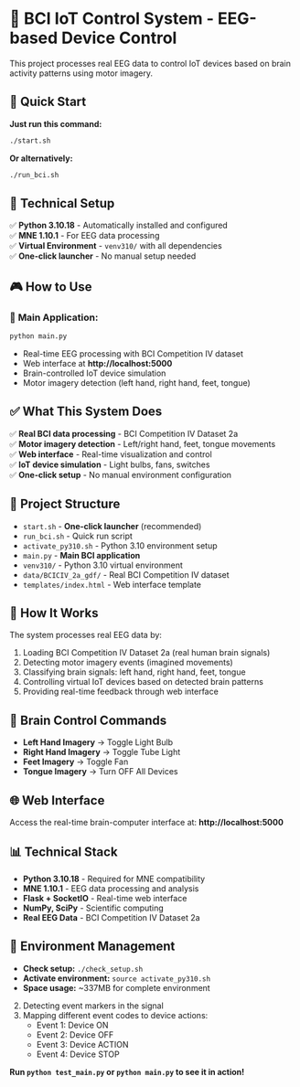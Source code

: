 # 🧠 BCI IoT Control System - EEG-based Device Control

This project processes real EEG data to control IoT devices based on brain activity patterns using motor imagery.

## 🚀 Quick Start

**Just run this command:**
```bash
./start.sh
```

**Or alternatively:**
```bash
./run_bci.sh
```

## 🔧 Technical Setup

✅ **Python 3.10.18** - Automatically installed and configured  
✅ **MNE 1.10.1** - For EEG data processing  
✅ **Virtual Environment** - `venv310/` with all dependencies  
✅ **One-click launcher** - No manual setup needed

## 🎮 How to Use

### 🌟 **Main Application:**
```bash
python main.py
```
- Real-time EEG processing with BCI Competition IV dataset
- Web interface at **http://localhost:5000**
- Brain-controlled IoT device simulation
- Motor imagery detection (left hand, right hand, feet, tongue)

## ✅ What This System Does

✅ **Real BCI data processing** - BCI Competition IV Dataset 2a  
✅ **Motor imagery detection** - Left/right hand, feet, tongue movements  
✅ **Web interface** - Real-time visualization and control  
✅ **IoT device simulation** - Light bulbs, fans, switches  
✅ **One-click setup** - No manual environment configuration  

## 📁 Project Structure
- `start.sh` - **One-click launcher** (recommended)
- `run_bci.sh` - Quick run script  
- `activate_py310.sh` - Python 3.10 environment setup
- `main.py` - **Main BCI application**
- `venv310/` - Python 3.10 virtual environment
- `data/BCICIV_2a_gdf/` - Real BCI Competition IV dataset
- `templates/index.html` - Web interface template

## 🧠 How It Works
The system processes real EEG data by:
1. Loading BCI Competition IV Dataset 2a (real human brain signals)
2. Detecting motor imagery events (imagined movements)
3. Classifying brain signals: left hand, right hand, feet, tongue
4. Controlling virtual IoT devices based on detected brain patterns
5. Providing real-time feedback through web interface

## 🎯 Brain Control Commands
- **Left Hand Imagery** → Toggle Light Bulb
- **Right Hand Imagery** → Toggle Tube Light  
- **Feet Imagery** → Toggle Fan
- **Tongue Imagery** → Turn OFF All Devices

## 🌐 Web Interface
Access the real-time brain-computer interface at:
**http://localhost:5000**

## 📊 Technical Stack
- **Python 3.10.18** - Required for MNE compatibility
- **MNE 1.10.1** - EEG data processing and analysis
- **Flask + SocketIO** - Real-time web interface
- **NumPy, SciPy** - Scientific computing
- **Real EEG Data** - BCI Competition IV Dataset 2a

## 🔧 Environment Management
- **Check setup:** `./check_setup.sh`
- **Activate environment:** `source activate_py310.sh`
- **Space usage:** ~337MB for complete environment
2. Detecting event markers in the signal
3. Mapping different event codes to device actions:
   - Event 1: Device ON
   - Event 2: Device OFF  
   - Event 3: Device ACTION
   - Event 4: Device STOP

**Run `python test_main.py` or `python main.py` to see it in action!**
